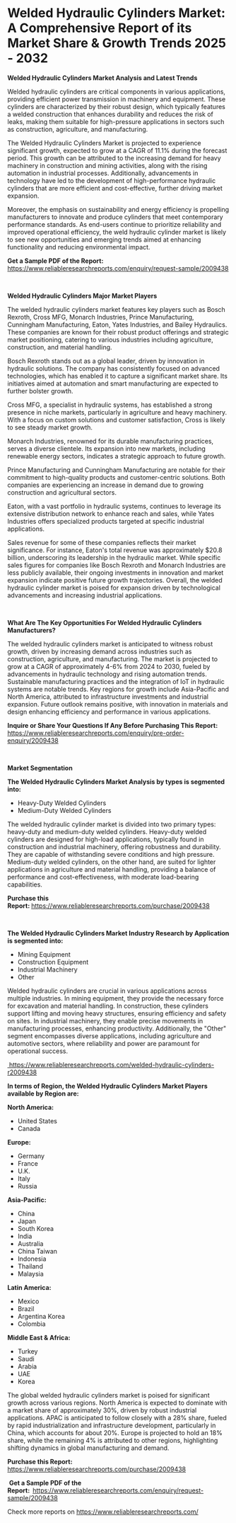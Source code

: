 <p><h1>Welded Hydraulic Cylinders Market: A Comprehensive Report of its Market Share & Growth Trends 2025 - 2032</h1></p><p><strong>Welded Hydraulic Cylinders Market Analysis and Latest Trends</strong></p>
<p><p>Welded hydraulic cylinders are critical components in various applications, providing efficient power transmission in machinery and equipment. These cylinders are characterized by their robust design, which typically features a welded construction that enhances durability and reduces the risk of leaks, making them suitable for high-pressure applications in sectors such as construction, agriculture, and manufacturing.</p><p>The Welded Hydraulic Cylinders Market is projected to experience significant growth, expected to grow at a CAGR of 11.1% during the forecast period. This growth can be attributed to the increasing demand for heavy machinery in construction and mining activities, along with the rising automation in industrial processes. Additionally, advancements in technology have led to the development of high-performance hydraulic cylinders that are more efficient and cost-effective, further driving market expansion.</p><p>Moreover, the emphasis on sustainability and energy efficiency is propelling manufacturers to innovate and produce cylinders that meet contemporary performance standards. As end-users continue to prioritize reliability and improved operational efficiency, the weld hydraulic cylinder market is likely to see new opportunities and emerging trends aimed at enhancing functionality and reducing environmental impact.</p></p>
<p><strong>Get a Sample PDF of the Report:&nbsp;</strong> <a href="https://www.reliableresearchreports.com/enquiry/request-sample/2009438?utm_campaign=3446&utm_medium=2&utm_source=Github&utm_content=ia&utm_term=10042025&utm_id=welded-hydraulic-cylinders">https://www.reliableresearchreports.com/enquiry/request-sample/2009438</a></p>
<p>&nbsp;</p>
<p><strong>Welded Hydraulic Cylinders Major Market Players</strong></p>
<p><p>The welded hydraulic cylinders market features key players such as Bosch Rexroth, Cross MFG, Monarch Industries, Prince Manufacturing, Cunningham Manufacturing, Eaton, Yates Industries, and Bailey Hydraulics. These companies are known for their robust product offerings and strategic market positioning, catering to various industries including agriculture, construction, and material handling.</p><p>Bosch Rexroth stands out as a global leader, driven by innovation in hydraulic solutions. The company has consistently focused on advanced technologies, which has enabled it to capture a significant market share. Its initiatives aimed at automation and smart manufacturing are expected to further bolster growth.</p><p>Cross MFG, a specialist in hydraulic systems, has established a strong presence in niche markets, particularly in agriculture and heavy machinery. With a focus on custom solutions and customer satisfaction, Cross is likely to see steady market growth.</p><p>Monarch Industries, renowned for its durable manufacturing practices, serves a diverse clientele. Its expansion into new markets, including renewable energy sectors, indicates a strategic approach to future growth.</p><p>Prince Manufacturing and Cunningham Manufacturing are notable for their commitment to high-quality products and customer-centric solutions. Both companies are experiencing an increase in demand due to growing construction and agricultural sectors.</p><p>Eaton, with a vast portfolio in hydraulic systems, continues to leverage its extensive distribution network to enhance reach and sales, while Yates Industries offers specialized products targeted at specific industrial applications.</p><p>Sales revenue for some of these companies reflects their market significance. For instance, Eaton's total revenue was approximately $20.8 billion, underscoring its leadership in the hydraulic market. While specific sales figures for companies like Bosch Rexroth and Monarch Industries are less publicly available, their ongoing investments in innovation and market expansion indicate positive future growth trajectories. Overall, the welded hydraulic cylinder market is poised for expansion driven by technological advancements and increasing industrial applications.</p></p>
<p>&nbsp;</p>
<p><strong>What Are The Key Opportunities For Welded Hydraulic Cylinders Manufacturers?</strong></p>
<p><p>The welded hydraulic cylinders market is anticipated to witness robust growth, driven by increasing demand across industries such as construction, agriculture, and manufacturing. The market is projected to grow at a CAGR of approximately 4-6% from 2024 to 2030, fueled by advancements in hydraulic technology and rising automation trends. Sustainable manufacturing practices and the integration of IoT in hydraulic systems are notable trends. Key regions for growth include Asia-Pacific and North America, attributed to infrastructure investments and industrial expansion. Future outlook remains positive, with innovation in materials and design enhancing efficiency and performance in various applications.</p></p>
<p><strong>Inquire or Share Your Questions If Any Before Purchasing This Report:</strong> <a href="https://www.reliableresearchreports.com/enquiry/pre-order-enquiry/2009438?utm_campaign=3446&utm_medium=2&utm_source=Github&utm_content=ia&utm_term=10042025&utm_id=welded-hydraulic-cylinders">https://www.reliableresearchreports.com/enquiry/pre-order-enquiry/2009438</a></p>
<p>&nbsp;</p>
<p><strong>Market Segmentation</strong></p>
<p><strong>The Welded Hydraulic Cylinders Market Analysis by types is segmented into:</strong></p>
<p><ul><li>Heavy-Duty Welded Cylinders</li><li>Medium-Duty Welded Cylinders</li></ul></p>
<p><p>The welded hydraulic cylinder market is divided into two primary types: heavy-duty and medium-duty welded cylinders. Heavy-duty welded cylinders are designed for high-load applications, typically found in construction and industrial machinery, offering robustness and durability. They are capable of withstanding severe conditions and high pressure. Medium-duty welded cylinders, on the other hand, are suited for lighter applications in agriculture and material handling, providing a balance of performance and cost-effectiveness, with moderate load-bearing capabilities.</p></p>
<p><strong>Purchase this Report:&nbsp;</strong><a href="https://www.reliableresearchreports.com/purchase/2009438?utm_campaign=3446&utm_medium=2&utm_source=Github&utm_content=ia&utm_term=10042025&utm_id=welded-hydraulic-cylinders">https://www.reliableresearchreports.com/purchase/2009438</a></p>
<p>&nbsp;</p>
<p><strong>The Welded Hydraulic Cylinders Market Industry Research by Application is segmented into:</strong></p>
<p><ul><li>Mining Equipment</li><li>Construction Equipment</li><li>Industrial Machinery</li><li>Other</li></ul></p>
<p><p>Welded hydraulic cylinders are crucial in various applications across multiple industries. In mining equipment, they provide the necessary force for excavation and material handling. In construction, these cylinders support lifting and moving heavy structures, ensuring efficiency and safety on sites. In industrial machinery, they enable precise movements in manufacturing processes, enhancing productivity. Additionally, the "Other" segment encompasses diverse applications, including agriculture and automotive sectors, where reliability and power are paramount for operational success.</p></p>
<p><a href="https://www.reliableresearchreports.com/welded-hydraulic-cylinders-r2009438?utm_campaign=3446&utm_medium=2&utm_source=Github&utm_content=ia&utm_term=10042025&utm_id=welded-hydraulic-cylinders">&nbsp;https://www.reliableresearchreports.com/welded-hydraulic-cylinders-r2009438</a></p>
<p><strong>In terms of Region, the Welded Hydraulic Cylinders Market Players available by Region are:</strong></p>
<p>
    <p> <strong> North America: </strong>
        <ul>
            <li>United States</li>
            <li>Canada</li>
        </ul>
        </p> 
    <p> <strong> Europe: </strong>
        <ul>
            <li>Germany</li>
            <li>France</li>
            <li>U.K.</li>
            <li>Italy</li>
            <li>Russia</li>
        </ul>
        </p> 
    <p> <strong> Asia-Pacific: </strong>
        <ul>
            <li>China</li>
            <li>Japan</li>
            <li>South Korea</li>
            <li>India</li>
            <li>Australia</li>
            <li>China Taiwan</li>
            <li>Indonesia</li>
            <li>Thailand</li>
            <li>Malaysia</li>
        </ul>
        </p> 
    <p> <strong> Latin America: </strong>
        <ul>
            <li>Mexico</li>
            <li>Brazil</li>
            <li>Argentina Korea</li>
            <li>Colombia</li>
        </ul>
        </p> 
    <p> <strong> Middle East & Africa: </strong>
        <ul>
            <li>Turkey</li>
            <li>Saudi</li>
            <li>Arabia</li>
            <li>UAE</li>
            <li>Korea</li>
        </ul>
    </p>
    </p>
<p><p>The global welded hydraulic cylinders market is poised for significant growth across various regions. North America is expected to dominate with a market share of approximately 30%, driven by robust industrial applications. APAC is anticipated to follow closely with a 28% share, fueled by rapid industrialization and infrastructure development, particularly in China, which accounts for about 20%. Europe is projected to hold an 18% share, while the remaining 4% is attributed to other regions, highlighting shifting dynamics in global manufacturing and demand.</p></p>
<p><strong>Purchase this Report: </strong><a href="https://www.reliableresearchreports.com/purchase/2009438?utm_campaign=3446&utm_medium=2&utm_source=Github&utm_content=ia&utm_term=10042025&utm_id=welded-hydraulic-cylinders">https://www.reliableresearchreports.com/purchase/2009438</a></p>
<p>&nbsp;<strong>Get a Sample PDF of the Report:&nbsp;&nbsp;</strong><a href="https://www.reliableresearchreports.com/enquiry/request-sample/2009438?utm_campaign=3446&utm_medium=2&utm_source=Github&utm_content=ia&utm_term=10042025&utm_id=welded-hydraulic-cylinders">https://www.reliableresearchreports.com/enquiry/request-sample/2009438</a></p>
<p><strong></strong></p>
<p>Check more reports on <a href="https://www.reliableresearchreports.com/?utm_campaign=3446&utm_medium=2&utm_source=Github&utm_content=ia&utm_term=10042025&utm_id=welded-hydraulic-cylinders">https://www.reliableresearchreports.com/</a></p>